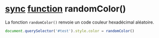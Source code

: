 # [sync](../) [function](../../) randomColor()

La fonction `randomColor()` renvoie un code couleur hexadécimal aléatoire.

```js
document.querySelector('#test').style.color = randomColor()
```
